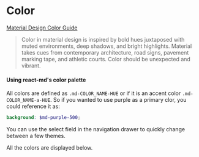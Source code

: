# Color

[Material Design Color Guide](https://www.google.com/design/spec/style/color.html)

> Color in material design is inspired by bold hues juxtaposed with muted
> environments, deep shadows, and bright highlights. Material takes cues
> from contemporary architecture, road signs, pavement marking tape, and
> athletic courts. Color should be unexpected and vibrant.

#### Using react-md's color palette
All colors are defined as `.md-COLOR_NAME-HUE` or if it is an accent color `.md-COLOR_NAME-a-HUE`.
So if you wanted to use purple as a primary clor, you could reference it as:

```scss
background: $md-purple-500;
```

You can use the select field in the navigation drawer to quickly change between a few themes.

All the colors are displayed below.
